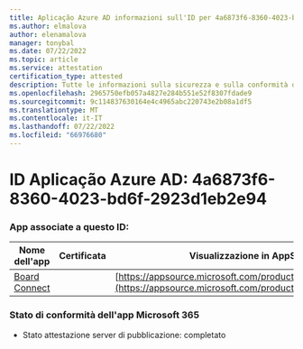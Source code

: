```yaml
---
title: Aplicação Azure AD informazioni sull'ID per 4a6873f6-8360-4023-bd6f-2923d1eb2e94
ms.author: elmalova
author: elenamalova
manager: tonybal
ms.date: 07/22/2022
ms.topic: article
ms.service: attestation
certification_type: attested
description: Tutte le informazioni sulla sicurezza e sulla conformità disponibili per 4a6873f6-8360-4023-bd6f-2923d1eb2e94.
ms.openlocfilehash: 2965750efb057a4827e284b551e52f8307fdade9
ms.sourcegitcommit: 9c114837630164e4c4965abc220743e2b08a1df5
ms.translationtype: MT
ms.contentlocale: it-IT
ms.lasthandoff: 07/22/2022
ms.locfileid: "66976680"
---
```

# <a name="azure-app-id-4a6873f6-8360-4023-bd6f-2923d1eb2e94"></a>ID Aplicação Azure AD: 4a6873f6-8360-4023-bd6f-2923d1eb2e94


### <a name="apps-associated-with-this-id"></a>App associate a questo ID:
| **Nome dell'app** | **Certificata** | **Visualizzazione in AppSource** |
|--------------|---------------|-----------------------|
| [Board Connect](../forward/WA200001955.md) |  | [https://appsource.microsoft.com/product/office/WA200001955](https://appsource.microsoft.com/product/office/WA200001955) |

### <a name="microsoft-365-app-compliance-status"></a>Stato di conformità dell'app Microsoft 365
- Stato attestazione server di pubblicazione: completato
